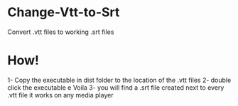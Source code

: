 # Change-Vtt-to-Srt
Convert .vtt files to working .srt files

# How! 
1- Copy the executable in dist folder to the location of the .vtt files
2- double click the executable e Voila
3- you will find a .srt file created next to every .vtt file 
it works on any media player
